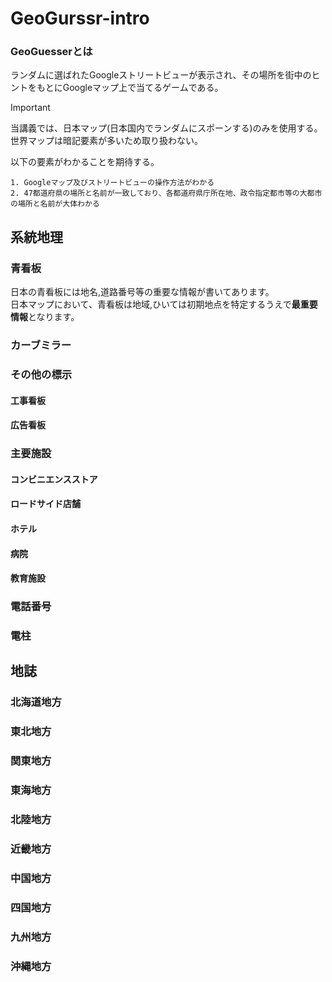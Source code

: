 # GeoGurssr-intro

### GeoGuesserとは
ランダムに選ばれたGoogleストリートビューが表示され、その場所を街中のヒントをもとにGoogleマップ上で当てるゲームである。

> [!IMPORTANT]
> 当講義では、日本マップ(日本国内でランダムにスポーンする)のみを使用する。世界マップは暗記要素が多いため取り扱わない。
>   
> 以下の要素がわかることを期待する。
> ```
> 1. Googleマップ及びストリートビューの操作方法がわかる
> 2. 47都道府県の場所と名前が一致しており、各都道府県庁所在地、政令指定都市等の大都市の場所と名前が大体わかる
> ```

## 系統地理

### 青看板
日本の青看板には地名,道路番号等の重要な情報が書いてあります。  
日本マップにおいて、青看板は地域,ひいては初期地点を特定するうえで**最重要情報**となります。  


### カーブミラー

### その他の標示

#### 工事看板
#### 広告看板

### 主要施設

#### コンビニエンスストア
#### ロードサイド店舗
#### ホテル
#### 病院
#### 教育施設

### 電話番号

### 電柱

## 地誌

### 北海道地方

### 東北地方

### 関東地方

### 東海地方

### 北陸地方

### 近畿地方

### 中国地方

### 四国地方

### 九州地方

### 沖縄地方